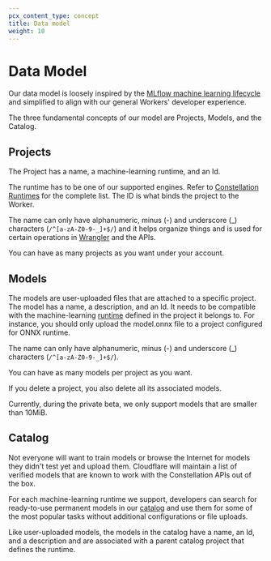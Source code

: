 ```yaml
---
pcx_content_type: concept
title: Data model
weight: 10
---
```


# Data Model

Our data model is loosely inspired by the [MLflow machine learning lifecycle](https://mlflow.org/docs/latest/concepts.html) and simplified to align with our general Workers' developer experience.

The three fundamental concepts of our model are Projects, Models, and the Catalog.

## Projects

The Project has a name, a machine-learning runtime, and an Id.

The runtime has to be one of our supported engines. Refer to [Constellation Runtimes](/constellation/platform/runtimes/) for the complete list. The ID is what binds the project to the Worker.

The name can only have alphanumeric, minus (-) and underscore (_) characters (```/^[a-zA-Z0-9-_]+$/```) and it helps organize things and is used for certain operations in [Wrangler](/constellation/concepts/wrangler-support/) and the APIs.

You can have as many projects as you want under your account.

## Models

The models are user-uploaded files that are attached to a specific project. The model has a name, a description, and an Id. It needs to be compatible with the machine-learning [runtime](/constellation/platform/runtimes/) defined in the project it belongs to. For instance, you should only upload the model.onnx file to a project configured for ONNX runtime.

The name can only have alphanumeric, minus (-) and underscore (_) characters (```/^[a-zA-Z0-9-_]+$/```).

You can have as many models per project as you want.

If you delete a project, you also delete all its associated models.

Currently, during the private beta, we only support models that are smaller than 10MiB.

## Catalog

Not everyone will want to train models or browse the Internet for models they didn't test yet and upload them. Cloudflare will maintain a list of verified models that are known to work with the Constellation APIs out of the box.

For each machine-learning runtime we support, developers can search for ready-to-use permanent models in our [catalog](/constellation/platform/data-model/#catalog) and use them for some of the most popular tasks without additional configurations or file uploads.

Like user-uploaded models, the models in the catalog have a name, an Id, and a description and are associated with a parent catalog project that defines the runtime.

